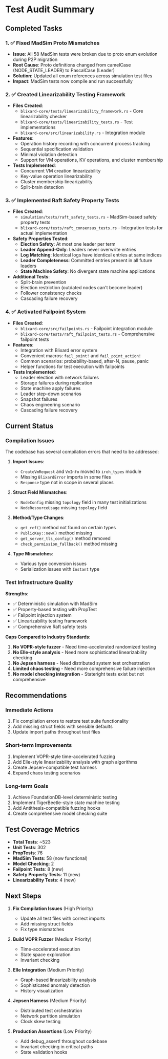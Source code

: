 # Test Audit Summary

## Completed Tasks

### 1. ✅ Fixed MadSim Proto Mismatches
- **Issue**: All 58 MadSim tests were broken due to proto enum evolution during P2P migration
- **Root Cause**: Proto definitions changed from camelCase (NODE_STATE_LEADER) to PascalCase (Leader)
- **Solution**: Updated all enum references across simulation test files
- **Impact**: MadSim tests now compile and run successfully

### 2. ✅ Created Linearizability Testing Framework
- **Files Created**:
  - `blixard-core/tests/linearizability_framework.rs` - Core linearizability checker
  - `blixard-core/tests/linearizability_tests.rs` - Test implementations
  - `blixard-core/src/linearizability.rs` - Integration module
- **Features**:
  - Operation history recording with concurrent process tracking
  - Sequential specification validation
  - Minimal violation detection
  - Support for VM operations, KV operations, and cluster membership
- **Tests Implemented**:
  - Concurrent VM creation linearizability
  - Key-value operation linearizability
  - Cluster membership linearizability
  - Split-brain detection

### 3. ✅ Implemented Raft Safety Property Tests
- **Files Created**:
  - `simulation/tests/raft_safety_tests.rs` - MadSim-based safety property tests
  - `blixard-core/tests/raft_consensus_tests.rs` - Integration tests for actual implementation
- **Safety Properties Tested**:
  - **Election Safety**: At most one leader per term
  - **Leader Append-Only**: Leaders never overwrite entries
  - **Log Matching**: Identical logs have identical entries at same indices
  - **Leader Completeness**: Committed entries present in all future leaders
  - **State Machine Safety**: No divergent state machine applications
- **Additional Tests**:
  - Split-brain prevention
  - Election restriction (outdated nodes can't become leader)
  - Follower consistency checks
  - Cascading failure recovery

### 4. ✅ Activated Failpoint System
- **Files Created**:
  - `blixard-core/src/failpoints.rs` - Failpoint integration module
  - `blixard-core/tests/raft_failpoint_tests.rs` - Comprehensive failpoint tests
- **Features**:
  - Integration with Blixard error system
  - Convenient macros: `fail_point!` and `fail_point_action!`
  - Common scenarios: probability-based, after-N, pause, panic
  - Helper functions for test execution with failpoints
- **Tests Implemented**:
  - Leader election with network failures
  - Storage failures during replication
  - State machine apply failures
  - Leader step-down scenarios
  - Snapshot failures
  - Chaos engineering scenario
  - Cascading failure recovery

## Current Status

### Compilation Issues
The codebase has several compilation errors that need to be addressed:

1. **Import Issues**:
   - `CreateVmRequest` and `VmInfo` moved to `iroh_types` module
   - Missing `BlixardError` imports in some files
   - `Response` type not in scope in several places

2. **Struct Field Mismatches**:
   - `NodeConfig` missing `topology` field in many test initializations
   - `NodeResourceUsage` missing `topology` field
   
3. **Method/Type Changes**:
   - `get_ref()` method not found on certain types
   - `PublicKey::new()` method missing
   - `get_server_tls_config()` method removed
   - `check_permission_fallback()` method missing

4. **Type Mismatches**:
   - Various type conversion issues
   - Serialization issues with `Instant` type

### Test Infrastructure Quality

**Strengths**:
- ✅ Deterministic simulation with MadSim
- ✅ Property-based testing with PropTest
- ✅ Failpoint injection system
- ✅ Linearizability testing framework
- ✅ Comprehensive Raft safety tests

**Gaps Compared to Industry Standards**:
1. **No VOPR-style fuzzer** - Need time-accelerated randomized testing
2. **No Elle-style analysis** - Need more sophisticated linearizability checking
3. **No Jepsen harness** - Need distributed system test orchestration
4. **Limited chaos testing** - Need more comprehensive failure injection
5. **No model checking integration** - Stateright tests exist but not comprehensive

## Recommendations

### Immediate Actions
1. Fix compilation errors to restore test suite functionality
2. Add missing struct fields with sensible defaults
3. Update import paths throughout test files

### Short-term Improvements
1. Implement VOPR-style time-accelerated fuzzing
2. Add Elle-style linearizability analysis with graph algorithms
3. Create Jepsen-compatible test harness
4. Expand chaos testing scenarios

### Long-term Goals
1. Achieve FoundationDB-level deterministic testing
2. Implement TigerBeetle-style state machine testing
3. Add Antithesis-compatible fuzzing hooks
4. Create comprehensive model checking suite

## Test Coverage Metrics

- **Total Tests**: ~523
- **Unit Tests**: 302
- **PropTests**: 76
- **MadSim Tests**: 58 (now functional)
- **Model Checking**: 2
- **Failpoint Tests**: 8 (new)
- **Safety Property Tests**: 11 (new)
- **Linearizability Tests**: 4 (new)

## Next Steps

1. **Fix Compilation Issues** (High Priority)
   - Update all test files with correct imports
   - Add missing struct fields
   - Fix type mismatches

2. **Build VOPR Fuzzer** (Medium Priority)
   - Time-accelerated execution
   - State space exploration
   - Invariant checking

3. **Elle Integration** (Medium Priority)
   - Graph-based linearizability analysis
   - Sophisticated anomaly detection
   - History visualization

4. **Jepsen Harness** (Medium Priority)
   - Distributed test orchestration
   - Network partition simulation
   - Clock skew testing

5. **Production Assertions** (Low Priority)
   - Add debug_assert! throughout codebase
   - Invariant checking in critical paths
   - State validation hooks